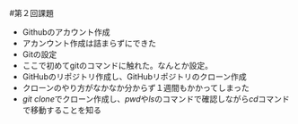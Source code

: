 #第２回課題
- Githubのアカウント作成
 - アカンウント作成は詰まらずにできた
- Gitの設定
 - ここで初めてgitのコマンドに触れた。なんとか設定。
- GitHubのリポジトリ作成し、GitHubリポジトリのクローン作成
 - クローンのやり方がなかなか分からず１週間もかかってしまった
 - *git clone*でクローン作成し、*pwd*や*ls*のコマンドで確認しながら*cd*コマンドで移動することを知る